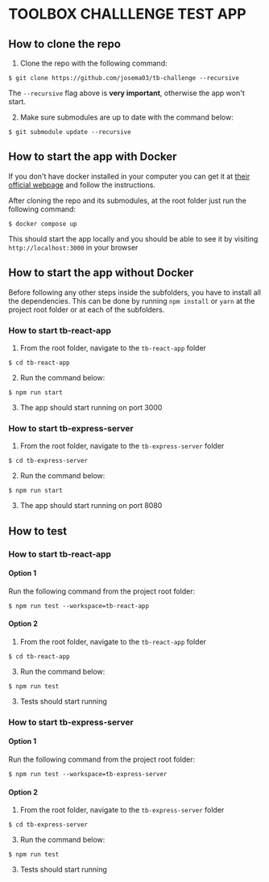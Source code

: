 # TOOLBOX CHALLLENGE TEST APP

## How to clone the repo

1. Clone the repo with the following command:

```
$ git clone https://github.com/josema03/tb-challenge --recursive
```

The `--recursive` flag above is **very important**, otherwise the app won't start.

2. Make sure submodules are up to date with the command below:

```
$ git submodule update --recursive
```

## How to start the app with Docker

If you don't have docker installed in your computer you can get it at [their official webpage](https://docs.docker.com/get-docker/) and follow the instructions.

After cloning the repo and its submodules, at the root folder just run the following command:

```
$ docker compose up
```

This should start the app locally and you should be able to see it by visiting `http://localhost:3000` in your browser

## How to start the app without Docker

Before following any other steps inside the subfolders, you have to install all the dependencies. This can be done by running `npm install` or `yarn` at the project root folder or at each of the subfolders.

### How to start tb-react-app

1. From the root folder, navigate to the `tb-react-app` folder

```
$ cd tb-react-app
```

2. Run the command below:

```
$ npm run start
```

3. The app should start running on port 3000

### How to start tb-express-server

1. From the root folder, navigate to the `tb-express-server` folder

```
$ cd tb-express-server
```

2. Run the command below:

```
$ npm run start
```

3. The app should start running on port 8080

## How to test

### How to start tb-react-app

#### Option 1

Run the following command from the project root folder:

```
$ npm run test --workspace=tb-react-app
```

#### Option 2

1. From the root folder, navigate to the `tb-react-app` folder

```
$ cd tb-react-app
```

3. Run the command below:

```
$ npm run test
```

3. Tests should start running

### How to start tb-express-server

#### Option 1

Run the following command from the project root folder:

```
$ npm run test --workspace=tb-express-server
```

#### Option 2

1. From the root folder, navigate to the `tb-express-server` folder

```
$ cd tb-express-server
```

3. Run the command below:

```
$ npm run test
```

3. Tests should start running
